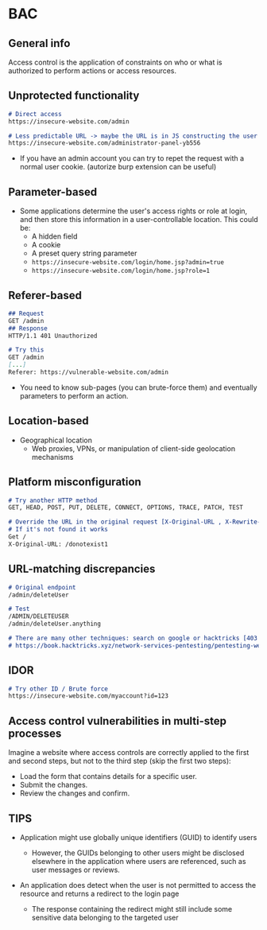# BAC

## General info

Access control is the application of constraints on who or what is authorized to perform actions or access resources.

## Unprotected functionality

```markdown
# Direct access
https://insecure-website.com/admin

# Less predictable URL -> maybe the URL is in JS constructing the user UI
https://insecure-website.com/administrator-panel-yb556
```

* If you have an admin account you can try to repet the request with a normal user cookie. (autorize burp extension can be useful)

## Parameter-based

* Some applications determine the user's access rights or role at login, and then store this information in a user-controllable location. This could be:
  * A hidden field
  * A cookie
  * A preset query string parameter
  * `https://insecure-website.com/login/home.jsp?admin=true`
  * `https://insecure-website.com/login/home.jsp?role=1`

## Referer-based

```markdown
## Request
GET /admin
## Response
HTTP/1.1 401 Unauthorized

# Try this
GET /admin
[...]
Referer: https://vulnerable-website.com/admin 
```

* You need to know sub-pages (you can brute-force them) and eventually parameters to perform an action.

## Location-based

* Geographical location
  * Web proxies, VPNs, or manipulation of client-side geolocation mechanisms

## Platform misconfiguration

```markdown
# Try another HTTP method
GET, HEAD, POST, PUT, DELETE, CONNECT, OPTIONS, TRACE, PATCH, TEST

# Override the URL in the original request [X-Original-URL , X-Rewrite-URL]
# If it's not found it works
Get /
X-Original-URL: /donotexist1
```

## URL-matching discrepancies

```markdown
# Original endpoint
/admin/deleteUser

# Test
/ADMIN/DELETEUSER
/admin/deleteUser.anything

# There are many other techniques: search on google or hacktricks [403 & 401 Bypasses]
# https://book.hacktricks.xyz/network-services-pentesting/pentesting-web/403-and-401-bypasses
```

## IDOR

```markdown
# Try other ID / Brute force
https://insecure-website.com/myaccount?id=123
```

## Access control vulnerabilities in multi-step processes

Imagine a website where access controls are correctly applied to the first and second steps, but not to the third step (skip the first two steps):

* Load the form that contains details for a specific user.
* Submit the changes.
* Review the changes and confirm.

## TIPS

*   Application might use globally unique identifiers (GUID) to identify users

    * However, the GUIDs belonging to other users might be disclosed elsewhere in the application where users are referenced, such as user messages or reviews.


* An application does detect when the user is not permitted to access the resource and returns a redirect to the login page
  * The response containing the redirect might still include some sensitive data belonging to the targeted user
